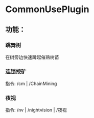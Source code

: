 #  CommonUsePlugin
## 功能：
### 跳舞树
在树旁边快速蹲起催熟树苗

### 连锁挖矿
指令:  /cm | /ChainMining

### 夜视
指令:  /nv | /nightvision | /夜视
